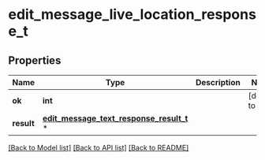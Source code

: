 # edit_message_live_location_response_t

## Properties
Name | Type | Description | Notes
------------ | ------------- | ------------- | -------------
**ok** | **int** |  | [default to true]
**result** | [**edit_message_text_response_result_t**](edit_message_text_response_result.md) \* |  | 

[[Back to Model list]](../README.md#documentation-for-models) [[Back to API list]](../README.md#documentation-for-api-endpoints) [[Back to README]](../README.md)


